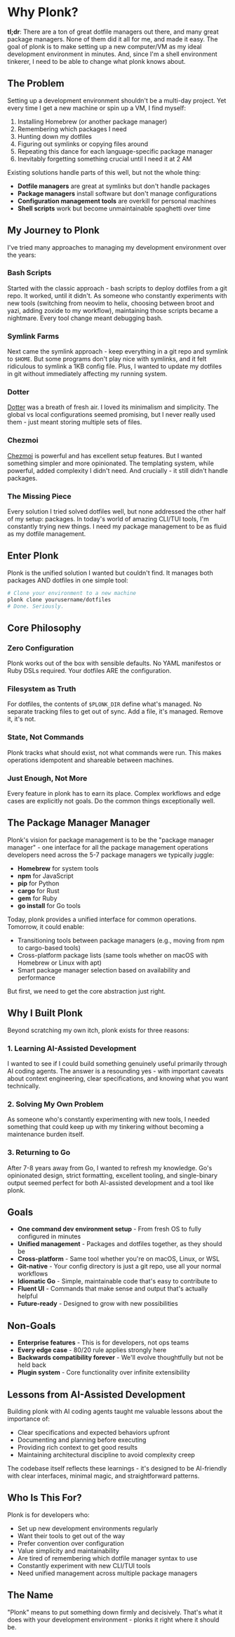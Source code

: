 # Why Plonk?

**tl;dr**: There are a ton of great dotfile managers out there, and many great package managers. None of them did it all for me, and made it easy. The goal of plonk is to make setting up a new computer/VM as my ideal development environment in minutes. And, since I'm a shell environment tinkerer, I need to be able to change what plonk knows about.

## The Problem

Setting up a development environment shouldn't be a multi-day project. Yet every time I get a new machine or spin up a VM, I find myself:

1. Installing Homebrew (or another package manager)
2. Remembering which packages I need
3. Hunting down my dotfiles
4. Figuring out symlinks or copying files around
5. Repeating this dance for each language-specific package manager
6. Inevitably forgetting something crucial until I need it at 2 AM

Existing solutions handle parts of this well, but not the whole thing:
- **Dotfile managers** are great at symlinks but don't handle packages
- **Package managers** install software but don't manage configurations
- **Configuration management tools** are overkill for personal machines
- **Shell scripts** work but become unmaintainable spaghetti over time

## My Journey to Plonk

I've tried many approaches to managing my development environment over the years:

### Bash Scripts
Started with the classic approach - bash scripts to deploy dotfiles from a git repo. It worked, until it didn't. As someone who constantly experiments with new tools (switching from neovim to helix, choosing between broot and yazi, adding zoxide to my workflow), maintaining those scripts became a nightmare. Every tool change meant debugging bash.

### Symlink Farms
Next came the symlink approach - keep everything in a git repo and symlink to `$HOME`. But some programs don't play nice with symlinks, and it felt ridiculous to symlink a 1KB config file. Plus, I wanted to update my dotfiles in git without immediately affecting my running system.

### Dotter
[Dotter](https://github.com/SuperCuber/dotter) was a breath of fresh air. I loved its minimalism and simplicity. The global vs local configurations seemed promising, but I never really used them - just meant storing multiple sets of files.

### Chezmoi
[Chezmoi](https://www.chezmoi.io/) is powerful and has excellent setup features. But I wanted something simpler and more opinionated. The templating system, while powerful, added complexity I didn't need. And crucially - it still didn't handle packages.

### The Missing Piece
Every solution I tried solved dotfiles well, but none addressed the other half of my setup: packages. In today's world of amazing CLI/TUI tools, I'm constantly trying new things. I need my package management to be as fluid as my dotfile management.

## Enter Plonk

Plonk is the unified solution I wanted but couldn't find. It manages both packages AND dotfiles in one simple tool:

```bash
# Clone your environment to a new machine
plonk clone yourusername/dotfiles
# Done. Seriously.
```

## Core Philosophy

### Zero Configuration
Plonk works out of the box with sensible defaults. No YAML manifestos or Ruby DSLs required. Your dotfiles ARE the configuration.

### Filesystem as Truth
For dotfiles, the contents of `$PLONK_DIR` define what's managed. No separate tracking files to get out of sync. Add a file, it's managed. Remove it, it's not.

### State, Not Commands
Plonk tracks what should exist, not what commands were run. This makes operations idempotent and shareable between machines.

### Just Enough, Not More
Every feature in plonk has to earn its place. Complex workflows and edge cases are explicitly not goals. Do the common things exceptionally well.

## The Package Manager Manager

Plonk's vision for package management is to be the "package manager manager" - one interface for all the package management operations developers need across the 5-7 package managers we typically juggle:

- **Homebrew** for system tools
- **npm** for JavaScript
- **pip** for Python
- **cargo** for Rust
- **gem** for Ruby
- **go install** for Go tools

Today, plonk provides a unified interface for common operations. Tomorrow, it could enable:
- Transitioning tools between package managers (e.g., moving from npm to cargo-based tools)
- Cross-platform package lists (same tools whether on macOS with Homebrew or Linux with apt)
- Smart package manager selection based on availability and performance

But first, we need to get the core abstraction just right.

## Why I Built Plonk

Beyond scratching my own itch, plonk exists for three reasons:

### 1. Learning AI-Assisted Development
I wanted to see if I could build something genuinely useful primarily through AI coding agents. The answer is a resounding yes - with important caveats about context engineering, clear specifications, and knowing what you want technically.

### 2. Solving My Own Problem
As someone who's constantly experimenting with new tools, I needed something that could keep up with my tinkering without becoming a maintenance burden itself.

### 3. Returning to Go
After 7-8 years away from Go, I wanted to refresh my knowledge. Go's opinionated design, strict formatting, excellent tooling, and single-binary output seemed perfect for both AI-assisted development and a tool like plonk.

## Goals

* **One command dev environment setup** - From fresh OS to fully configured in minutes
* **Unified management** - Packages and dotfiles together, as they should be
* **Cross-platform** - Same tool whether you're on macOS, Linux, or WSL
* **Git-native** - Your config directory is just a git repo, use all your normal workflows
* **Idiomatic Go** - Simple, maintainable code that's easy to contribute to
* **Fluent UI** - Commands that make sense and output that's actually helpful
* **Future-ready** - Designed to grow with new possibilities

## Non-Goals

* **Enterprise features** - This is for developers, not ops teams
* **Every edge case** - 80/20 rule applies strongly here
* **Backwards compatibility forever** - We'll evolve thoughtfully but not be held back
* **Plugin system** - Core functionality over infinite extensibility

## Lessons from AI-Assisted Development

Building plonk with AI coding agents taught me valuable lessons about the importance of:
- Clear specifications and expected behaviors upfront
- Documenting and planning before executing
- Providing rich context to get good results
- Maintaining architectural discipline to avoid complexity creep

The codebase itself reflects these learnings - it's designed to be AI-friendly with clear interfaces, minimal magic, and straightforward patterns.

## Who Is This For?

Plonk is for developers who:
- Set up new development environments regularly
- Want their tools to get out of the way
- Prefer convention over configuration
- Value simplicity and maintainability
- Are tired of remembering which dotfile manager syntax to use
- Constantly experiment with new CLI/TUI tools
- Need unified management across multiple package managers

## The Name

"Plonk" means to put something down firmly and decisively. That's what it does with your development environment - plonks it right where it should be.
